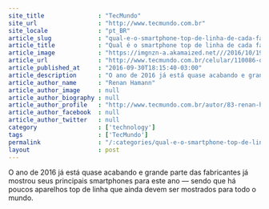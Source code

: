 ```yaml
---
site_title               : "TecMundo"
site_url                 : "http://www.tecmundo.com.br"
site_locale              : "pt_BR"
article_slug             : "qual-e-o-smartphone-top-de-linha-de-cada-fabricante-em-2016-video"
article_title            : "Qual é o smartphone top de linha de cada fabricante em 2016? [vídeo]"
article_image            : "https://imgnzn-a.akamaized.net///2016/10/19/19163806366237-t1200x480.jpg"
article_url              : "http://www.tecmundo.com.br/celular/110086-qual-celular-smartphone-top-linha-principais-fabricantes-2016.htm"
article_published_at     : "2016-09-30T18:15:40-03:00"
article_description      : "O ano de 2016 já está quase acabando e grande parte das fabricantes já mostrou seus principais smartphones para este ano — sendo que há poucos aparelhos top de linha que ainda devem ser mostrados para todo o mundo."
article_author_name      : "Renan Hamann"
article_author_image     : null
article_author_biography : null
article_author_profile   : "http://www.tecmundo.com.br/autor/83-renan-hamann/"
article_author_facebook  : null
article_author_twitter   : null
category                 : ['technology']
tags                     : ['TecMundo']
permalink                : "/:categories/qual-e-o-smartphone-top-de-linha-de-cada-fabricante-em-2016-video/"
layout                   : post
---
```


O ano de 2016 já está quase acabando e grande parte das fabricantes já mostrou seus principais smartphones para este ano — sendo que há poucos aparelhos top de linha que ainda devem ser mostrados para todo o mundo.
